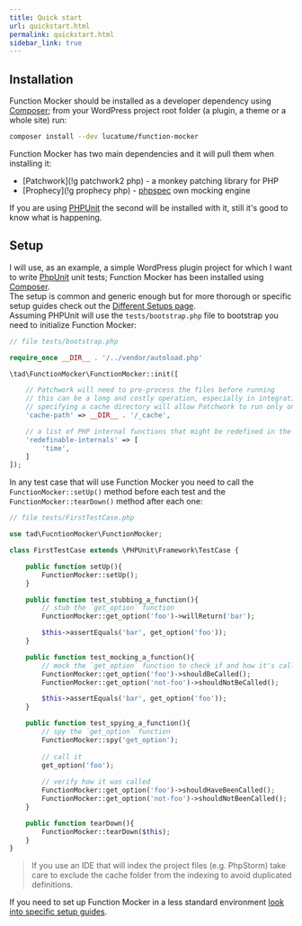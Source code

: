 ```yaml
---
title: Quick start
url: quickstart.html
permalink: quickstart.html
sidebar_link: true
---
```


## Installation
Function Mocker should be installed as a developer dependency using [Composer](https://getcomposer.org/); from your WordPress project root folder (a plugin, a theme or a whole site) run:

```bash
composer install --dev lucatume/function-mocker
```

Function Mocker has two main dependencies and it will pull them when installing it:

* [Patchwork](!g patchwork2 php) - a monkey patching library for PHP
* [Prophecy](!g prophecy php) - [phpspec](!g) own mocking engine

If you are using [PHPUnit](https://phpunit.de/ "PHPUnit – The PHP Testing Framework") the second will be installed with it, still it's good to know what is happening.

## Setup
I will use, as an example, a simple WordPress plugin project for which I want to write [PhpUnit](https://phpunit.de/ "PHPUnit – The PHP Testing Framework") unit tests; Function Mocker has been installed using [Composer](https://getcomposer.org/).  
The setup is common and generic enough but for more thorough or specific setup guides check out the [Different Setups page](/different-setups.html).  
Assuming PHPUnit will use the `tests/bootstrap.php` file to bootstrap you need to initialize Function Mocker:

```php
// file tests/bootstrap.php

require_once __DIR__ . '/../vendor/autoload.php'

\tad\FunctionMocker\FunctionMocker::init([

	// Patchwork will need to pre-process the files before running
	// this can be a long and costly operation, especially in integration tests
	// specifying a cache directory will allow Patchwork to run only once
	'cache-path' => __DIR__ . '/_cache',

	// a list of PHP internal functions that might be redefined in the tests
	'redefinable-internals'	=> [
		'time',
	]
]);
```

In any test case that will use Function Mocker you need to call the `FunctionMocker::setUp()` method before each test and the `FunctionMocker::tearDown()` method after each one:

```php
// file tests/FirstTestCase.php

use tad\FucntionMocker\FunctionMocker;

class FirstTestCase extends \PHPUnit\Framework\TestCase {

	public function setUp(){
		FunctionMocker::setUp();	
	}

	public function test_stubbing_a_function(){
		// stub the `get_option` function
		FunctionMocker::get_option('foo')->willReturn('bar');

		$this->assertEquals('bar', get_option('foo'));
	}

	public function test_mocking_a_function(){
		// mock the `get_option` function to check if and how it's called
		FunctionMocker::get_option('foo')->shouldBeCalled();
		FunctionMocker::get_option('not-foo')->shouldNotBeCalled();

		$this->assertEquals('bar', get_option('foo'));
	}

	public function test_spying_a_function(){
		// spy the `get_option` function
		FunctionMocker::spy('get_option');
	
		// call it
		get_option('foo');
	
		// verify how it was called
		FunctionMocker::get_option('foo')->shouldHaveBeenCalled();
		FunctionMocker::get_option('not-foo')->shouldNotBeenCalled();
	}

	public function tearDown(){
		FunctionMocker::tearDown($this);
	}
}
```

> If you
 use an IDE that will index the project files (e.g. PhpStorm) take care to exclude the cache folder from the indexing to avoid duplicated definitions.
 
 If you need to set up Function Mocker in a less standard environment [look into specific setup guides](/setups/index.md).